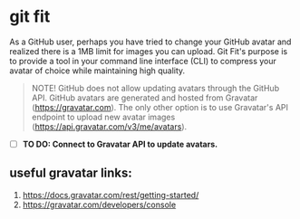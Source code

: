 # git fit

As a GitHub user, perhaps you have tried to change your GitHub avatar and realized there is a 1MB limit for images you can upload. Git Fit's purpose is to provide a tool in your command line interface (CLI) to compress your avatar of choice while maintaining high quality.

> NOTE!
> GitHub does not allow updating avatars through the GitHub API. GitHub avatars are generated and hosted from Gravatar (https://gravatar.com). The only other option is to use Gravatar's API endpoint to upload new avatar images (https://api.gravatar.com/v3/me/avatars).

- [ ] **TO DO: Connect to Gravatar API to update avatars.**

## useful gravatar links:
1. https://docs.gravatar.com/rest/getting-started/
2. https://gravatar.com/developers/console
